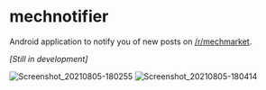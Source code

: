 mechnotifier
============

Android application to notify you of new posts on [/r/mechmarket](https://reddit.com/r/mechmarket).

_[Still in development]_

![Screenshot_20210805-180255](https://user-images.githubusercontent.com/3208823/128430592-b0aa800d-aabf-4bfa-b6e1-89562dc6cea0.png) ![Screenshot_20210805-180414](https://user-images.githubusercontent.com/3208823/128430594-daf577fb-a739-477e-997c-bd155a3b7518.png)
